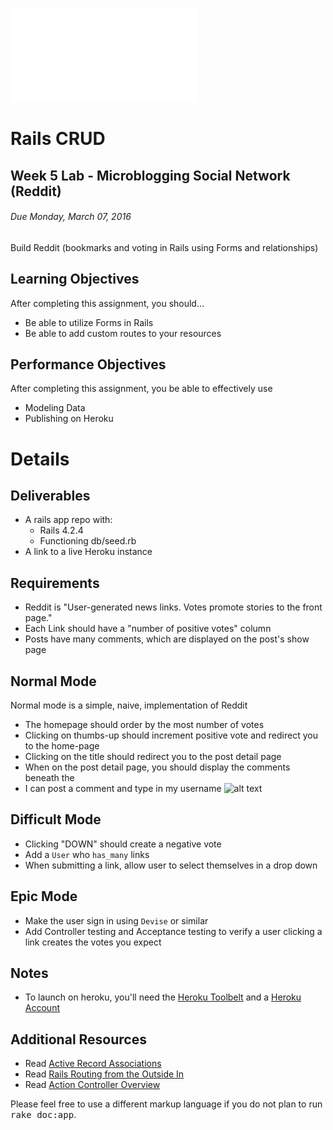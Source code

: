 ![Alt text](erd.pdf?raw=true)

# Rails CRUD
## Week 5 Lab - Microblogging Social Network (Reddit)
###### Due Monday, March 07, 2016  
Build Reddit (bookmarks and voting in Rails using Forms and relationships)

## Learning Objectives
After completing this assignment, you should…

* Be able to utilize Forms in Rails
* Be able to add custom routes to your resources


## Performance Objectives
After completing this assignment, you be able to effectively use

* Modeling Data
* Publishing on Heroku


# Details
## Deliverables
* A rails app repo with:
  * Rails 4.2.4
  * Functioning db/seed.rb
* A link to a live Heroku instance


## Requirements
* Reddit is "User-generated news links. Votes promote stories to the front page."
* Each Link should have a "number of positive votes" column
* Posts have many comments, which are displayed on the post's show page


## Normal Mode
Normal mode is a simple, naive, implementation of Reddit
* The homepage should order by the most number of votes
* Clicking on thumbs-up should increment positive vote and redirect you to the home-page
* Clicking on the title should redirect you to the post detail page
* When on the post detail page, you should display the comments beneath the
* I can post a comment and type in my username
![alt text][logo]

[logo]:https://www.dropbox.com/s/1792nckd6pp2epc/reddit.png?dl=1

## Difficult Mode
* Clicking "DOWN" should create a negative vote
* Add a `User` who `has_many` links
* When submitting a link, allow user to select themselves in a drop down

## Epic Mode
* Make the user sign in using `Devise` or similar
* Add Controller testing and Acceptance testing to verify a user clicking a link creates the votes you expect

## Notes
* To launch on heroku, you'll need the [Heroku Toolbelt](https://toolbelt.heroku.com/) and a [Heroku Account](https://signup.heroku.com/login)
 
## Additional Resources
* Read [Active Record Associations](http://guides.rubyonrails.org/association_basics.html)
* Read [Rails Routing from the Outside In](http://guides.rubyonrails.org/routing.html)
* Read [Action Controller Overview](http://guides.rubyonrails.org/action_controller_overview.html)

Please feel free to use a different markup language if you do not plan to run
<tt>rake doc:app</tt>.
